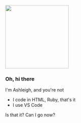 <img src="https://avatars.githubusercontent.com/u/87587245?v=4" width=200px />

### Oh, hi there

I'm Ashleigh, and you're not

+ I code in HTML, Ruby, that's it
+ I use VS Code

Is that it? Can I go now?
